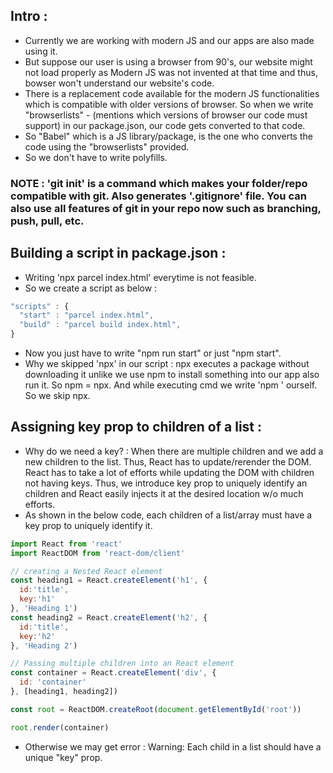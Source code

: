 ## Intro :

- Currently we are working with modern JS and our apps are also made using it.
- But suppose our user is using a browser from 90's, our website might not load properly as Modern JS was not invented at that time and thus, bowser won't understand our website's code.
- There is a replacement code available for the modern JS functionalities which is compatible with older versions of browser. So when we write "browserlists" - (mentions which versions of browser our code must support) in our package.json, our code gets converted to that code.
- So "Babel" which is a JS library/package, is the one who converts the code using the "browserlists" provided.
- So we don't have to write polyfills.

### NOTE : 'git init' is a command which makes your folder/repo compatible with git. Also generates '.gitignore' file. You can also use all features of git in your repo now such as branching, push, pull, etc.

## Building a script in package.json :

- Writing 'npx parcel index.html' everytime is not feasible.
- So we create a script as below :
```js
"scripts" : {
  "start" : "parcel index.html",
  "build" : "parcel build index.html",
}
```
- Now you just have to write "npm run start" or just "npm start".
- Why we skipped 'npx' in our script : npx executes a package without downloading it unlike we use npm to install something into our app also run it. So npm = npx. And while executing cmd we write 'npm ' ourself. So we skip npx.

## Assigning key prop to children of a list :

- Why do we need a key? : When there are multiple children and we add a new children to the list. Thus, React has to update/rerender the DOM. React has to take a lot of efforts while updating the DOM with children not having keys. Thus, we introduce key prop to uniquely identify an children and React easily injects it at the desired location w/o much efforts.
- As shown in the below code, each children of a list/array must have a key prop to uniquely identify it.

```js
import React from 'react'
import ReactDOM from 'react-dom/client'

// creating a Nested React element
const heading1 = React.createElement('h1', {
  id:'title',
  key:'h1'
}, 'Heading 1') 
const heading2 = React.createElement('h2', {
  id:'title', 
  key:'h2'
}, 'Heading 2')

// Passing multiple children into an React element
const container = React.createElement('div', {
  id: 'container'
}, [heading1, heading2])

const root = ReactDOM.createRoot(document.getElementById('root'))

root.render(container)
```
- Otherwise we may get error : Warning: Each child in a list should have a unique "key" prop.



















